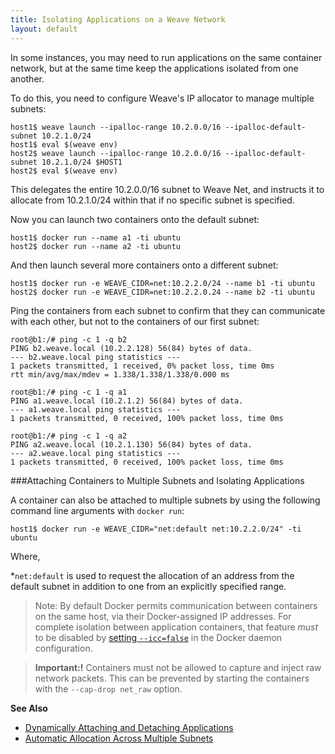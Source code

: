 ```yaml
---
title: Isolating Applications on a Weave Network
layout: default
---
```


In some instances, you may need to run applications on the same container network, but at the same time keep the applications isolated from one another.
 
To do this, you need to configure Weave's IP allocator to manage multiple subnets:

    host1$ weave launch --ipalloc-range 10.2.0.0/16 --ipalloc-default-subnet 10.2.1.0/24
    host1$ eval $(weave env)
    host2$ weave launch --ipalloc-range 10.2.0.0/16 --ipalloc-default-subnet 10.2.1.0/24 $HOST1
    host2$ eval $(weave env)

This delegates the entire 10.2.0.0/16 subnet to Weave Net, and instructs it to allocate from 10.2.1.0/24 within that if no specific subnet is specified. 

Now you can launch two containers onto the default subnet:

    host1$ docker run --name a1 -ti ubuntu
    host2$ docker run --name a2 -ti ubuntu

And then launch several more containers onto a different subnet:

    host1$ docker run -e WEAVE_CIDR=net:10.2.2.0/24 --name b1 -ti ubuntu
    host2$ docker run -e WEAVE_CIDR=net:10.2.2.0.24 --name b2 -ti ubuntu

Ping the containers from each subnet to confirm that they can communicate with each other, but not to the containers of our first subnet:

    root@b1:/# ping -c 1 -q b2
    PING b2.weave.local (10.2.2.128) 56(84) bytes of data.
    --- b2.weave.local ping statistics ---
    1 packets transmitted, 1 received, 0% packet loss, time 0ms
    rtt min/avg/max/mdev = 1.338/1.338/1.338/0.000 ms

    root@b1:/# ping -c 1 -q a1
    PING a1.weave.local (10.2.1.2) 56(84) bytes of data.
    --- a1.weave.local ping statistics ---
    1 packets transmitted, 0 received, 100% packet loss, time 0ms

    root@b1:/# ping -c 1 -q a2
    PING a2.weave.local (10.2.1.130) 56(84) bytes of data.
    --- a2.weave.local ping statistics ---
    1 packets transmitted, 0 received, 100% packet loss, time 0ms

###Attaching Containers to Multiple Subnets and Isolating Applications

A container can also be attached to multiple subnets by using the following command line arguments with `docker run`:

    host1$ docker run -e WEAVE_CIDR="net:default net:10.2.2.0/24" -ti ubuntu

Where,

 *`net:default` is used to request the allocation of an address from the default subnet in addition to one from an explicitly specified range.

>Note: By default Docker permits communication between containers on the same host, via their Docker-assigned IP addresses. For complete isolation between application containers, that feature _must_ to be disabled by [setting `--icc=false`](https://docs.Docker.com/engine/userguide/networking/default_network/container-communication/#communication-between-containers) in the Docker daemon configuration. 

>**Important:!** Containers must not be allowed to capture and inject raw network packets. This can be prevented by starting the containers with the `--cap-drop net_raw` option.

**See Also**

 * [Dynamically Attaching and Detaching Applications](/site/using-weave/dynamically-attach-containers.md)
 * [Automatic Allocation Across Multiple Subnets](/site/ipam/allocation-multi-ipam.md)
